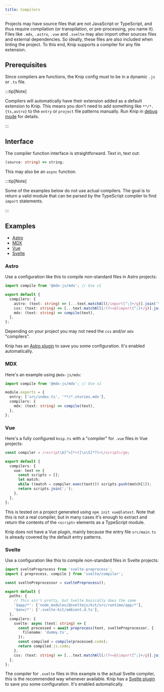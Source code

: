 ```yaml
---
title: Compilers
---
```


Projects may have source files that are not JavaScript or TypeScript, and thus
require compilation (or transpilation, or pre-processing, you name it). Files
like `.mdx`, `.astro`, `.vue` and `.svelte` may also import other sources files
and external dependencies. So ideally, these files are also included when
linting the project. To this end, Knip supports a compiler for any file
extension.

## Prerequisites

Since compilers are functions, the Knip config must to be in a dynamic `.js` or
`.ts` file.

:::tip[Note]

Compilers will automatically have their extension added as a default extension
to Knip. This means you don't need to add something like `**/*.{ts,astro}` to
the `entry` or `project` file patterns manually. Run Knip in [debug mode][1] for
details.

:::

## Interface

The compiler function interface is straightforward. Text in, text out:

```ts
(source: string) => string;
```

This may also be an `async` function.

:::tip[Note]

Some of the examples below do not use actual compilers. The goal is to return a
valid module that can be parsed by the TypeScript compiler to find `import`
statements.

:::

## Examples

- [Astro][2]
- [MDX][3]
- [Vue][4]
- [Svelte][5]

### Astro

Use a configuration like this to compile non-standard files in Astro projects:

```ts
import compile from '@mdx-js/mdx'; // Use v1

export default {
  compilers: {
    astro: (text: string) => [...text.matchAll(/import[^;]+/g)].join('\n'),
    css: (text: string) => [...text.matchAll(/(?<=@)import[^;]+/g)].join('\n'),
    mdx: (text: string) => compile(text),
  },
};
```

Depending on your project you may not need the `css` and/or `mdx` "compilers".

Knip has an [Astro plugin][6] to save you some configuration. It's enabled
automatically.

### MDX

Here's an example using `@mdx-js/mdx`:

```ts
import compile from '@mdx-js/mdx'; // Use v1

module.exports = {
  entry: ['src/index.ts', '**/*.stories.mdx'],
  compilers: {
    mdx: (text: string) => compile(text),
  },
};
```

### Vue

Here's a fully configured `knip.ts` with a "compiler" for `.vue` files in Vue
projects:

```ts
const compiler = /<script\b[^>]*>([\s\S]*?)<\/script>/gm;

export default {
  compilers: {
    vue: text => {
      const scripts = [];
      let match;
      while ((match = compiler.exec(text))) scripts.push(match[1]);
      return scripts.join(';');
    },
  },
};
```

This is tested on a project generated using `npm init vue@latest`. Note that
this is not a real compiler, but in many cases it's enough to extract and return
the contents of the `<script>` elements as a TypeScript module.

Knip does not have a Vue plugin, mainly because the entry file `src/main.ts` is
already covered by the default entry patterns.

### Svelte

Use a configuration like this to compile non-standard files in Svelte projects:

```ts
import sveltePreprocess from 'svelte-preprocess';
import { preprocess, compile } from 'svelte/compiler';

const sveltePreprocessor = sveltePreprocess();

export default {
  paths: {
    // This ain't pretty, but Svelte basically does the same
    '$app/*': ['node_modules/@sveltejs/kit/src/runtime/app/*'],
    '$env/*': ['.svelte-kit/ambient.d.ts'],
  },
  compilers: {
    svelte: async (text: string) => {
      const processed = await preprocess(text, sveltePreprocessor, {
        filename: 'dummy.ts',
      });
      const compiled = compile(processed.code);
      return compiled.js.code;
    },
    css: (text: string) => [...text.matchAll(/(?<=@)import[^;]+/g)].join('\n'),
  },
};
```

The compiler for `.svelte` files in this example is the actual Svelte compiler,
this is the recommended way whenever available. Knip has a [Svelte plugin][7] to
save you some configuration. It's enabled automatically.

[1]: ../reference/cli.md#--debug
[2]: #astro
[3]: #mdx
[4]: #vue
[5]: #svelte
[6]: ../reference/plugins/astro.md
[7]: ../reference/plugins/svelte.md
